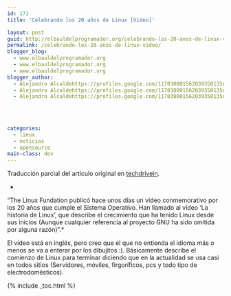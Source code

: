 ```yaml
---
id: 171
title: 'Celebrando los 20 años de Linux [Video]'

layout: post
guid: http://elbauldelprogramador.org/celebrando-los-20-anos-de-linux-video/
permalink: /celebrando-los-20-anos-de-linux-video/
blogger_blog:
  - www.elbauldelprogramador.org
  - www.elbauldelprogramador.org
  - www.elbauldelprogramador.org
blogger_author:
  - Alejandro Alcaldehttps://profiles.google.com/117030001562039350135noreply@blogger.com
  - Alejandro Alcaldehttps://profiles.google.com/117030001562039350135noreply@blogger.com
  - Alejandro Alcaldehttps://profiles.google.com/117030001562039350135noreply@blogger.com

  
  
  
categories:
  - linux
  - noticias
  - opensource
main-class: dev
---
```

<div class="iconews">
</div>

Traducción parcial del artículo original en [techdrivein][1].

*  
&#8220;The Linux Fundation publicó hace unos días un vídeo conmemorativo por los 20 años que cumple el Sistema Operatívo. Han llamado al vídeo &#8216;La historia de Linux&#8217;, que describe el crecimiento que ha tenido Linux desde sus inicios (Aunque cualquier referencia al proyecto GNU ha sido omitida por alguna razón)&#8221;.*

  
<!--ad-->

El vídeo está en inglés, pero creo que el que no entienda el idioma más o menos se va a enterar por los dibujitos :). Básicamente describe el comienzo de Linux para terminar diciendo que en la actualidad se usa casi en todos sitios (Servidores, móviles, firgoríficos, pcs y todo tipo de electrodomésticos).





 [1]: http://www.techdrivein.com/2011/04/celebrating-20-years-of-linuxvideo.html

{% include _toc.html %}
